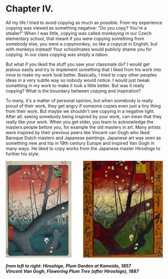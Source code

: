 # Chapter IV.

All my life I tried to avoid copying as much as possible. From my experience copying was viewed as something negative: "Do you copy? You're a stealer!"  When I was little, copying was called *monkeying* in our Czech elementary school, that meant if you were copying something from somebody else, you were a *copymonkey*, so like a copycat in English, but with monkeys instead! Your schoolmates would publicly shame you for copying. In our class copying was simply a *taboo*.

But what if you liked the stuff you saw your classmate do? I would get jealous easily and try to implement something that I liked from his work into mine to make my work look better. Basically, I tried to copy other peoples ideas in a very subtle way so nobody would notice. I would just tweak something in my work to make it look a little better. But was it really copying? What is the boundary between copying and inspiration?

To many, it's a matter of personal opinion, but when somebody is really proud of their work, they get angry if someone copies even just a tiny thing from their work. But maybe we shouldn't see copying in a negative light. After all, seeing somebody being inspired by your work, can mean that they really like your work. When you get older, you learn to acknowledge the masters people before you, for example the old masters in art. Many artists were inspired by their previous peers like Vincent van Gogh who liked Baroque Dutch masters and Japanese paintings. Japanese art was seen as something new and hip in 19th century Europe and inspired Van Gogh in many ways. He liked to copy works from the Japanese master Hiroshige to further his style.

![](fig-0-0.png.PNG)

***from left to right: Hiroshige, Plum Garden at Kameido, 1857     
Vincent Van Gogh, Flowering Plum Tree (after Hiroshige), 1887***
